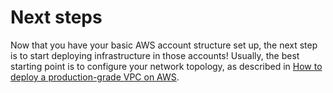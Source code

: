 # Next steps

Now that you have your basic AWS account structure set up, the next step is to start deploying infrastructure in those
accounts! Usually, the best starting point is to configure your network topology, as described in
[How to deploy a production-grade VPC on AWS](../4-vpc/0-intro/0-what-youll-learn-in-this-guide.md).
